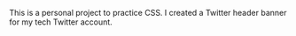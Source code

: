 This is a personal project to practice CSS. 
I created a Twitter header banner for my tech Twitter account. 